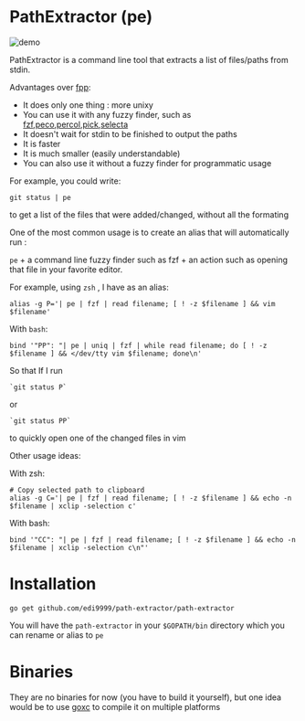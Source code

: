 # PathExtractor (pe)

![demo](https://raw.github.com/edi9999/i/master/demo.gif)

PathExtractor is a command line tool that extracts a list of files/paths from stdin.

Advantages over [fpp](https://github.com/facebook/PathPicker):

 * It does only one thing : more unixy
 * You can use it with any fuzzy finder, such as [fzf](https://github.com/junegunn/fzf),[peco](https://github.com/peco/peco),[percol](https://github.com/mooz/percol),[pick](https://github.com/thoughtbot/pick),[selecta](https://github.com/garybernhardt/selecta/)
 * It doesn't wait for stdin to be finished to output the paths
 * It is faster
 * It is much smaller (easily understandable)
 * You can also use it without a fuzzy finder for programmatic usage

For example, you could write:

    git status | pe

to get a list of the files that were added/changed, without all the formating

One of the most common usage is to create an alias that will automatically run :

  `pe` + a command line fuzzy finder such as fzf + an action such as opening that file in your favorite editor.

For example, using `zsh` , I have as an alias:

    alias -g P='| pe | fzf | read filename; [ ! -z $filename ] && vim $filename'

With `bash`:

    bind '"PP": "| pe | uniq | fzf | while read filename; do [ ! -z $filename ] && </dev/tty vim $filename; done\n'

So that If I run

    `git status P`

or

    `git status PP`

to quickly open one of the changed files in vim

Other usage ideas:

With zsh:

    # Copy selected path to clipboard
    alias -g C='| pe | fzf | read filename; [ ! -z $filename ] && echo -n $filename | xclip -selection c'

With bash:

    bind '"CC": "| pe | fzf | read filename; [ ! -z $filename ] && echo -n $filename | xclip -selection c\n"'

# Installation

```
go get github.com/edi9999/path-extractor/path-extractor
```

You will have the `path-extractor` in your `$GOPATH/bin` directory which you can rename or alias to `pe`

# Binaries

They are no binaries for now (you have to build it yourself), but one idea would be to use [goxc](https://github.com/laher/goxc) to compile it on multiple platforms
